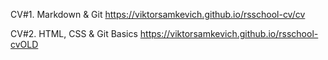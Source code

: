 CV#1. Markdown & Git
https://viktorsamkevich.github.io/rsschool-cv/cv

CV#2. HTML, CSS & Git Basics
https://viktorsamkevich.github.io/rsschool-cvOLD
